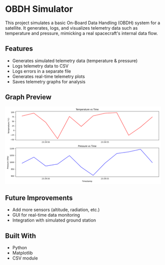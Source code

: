 # OBDH Simulator

This project simulates a basic On-Board Data Handling (OBDH) system for a satellite. It generates, logs, and visualizes telemetry data such as temperature and pressure, mimicking a real spacecraft's internal data flow.

## Features

- Generates simulated telemetry data (temperature & pressure)
- Logs telemetry data to CSV
- Logs errors in a separate file
- Generates real-time telemetry plots
- Saves telemetry graphs for analysis


## Graph Preview

![Telemetry Graph](assets/stellar_telemetry.png)

## Future Improvements

- Add more sensors (altitude, radiation, etc.)
- GUI for real-time data monitoring
- Integration with simulated ground station

## Built With

- Python
- Matplotlib
- CSV module




